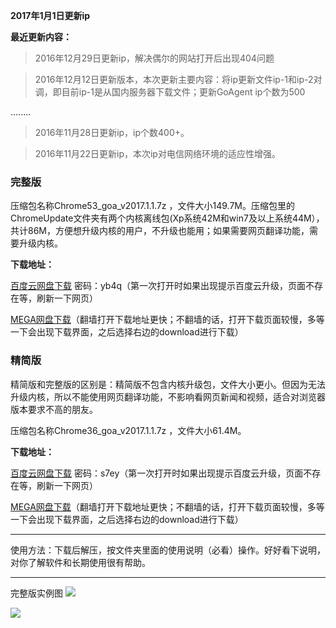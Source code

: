 **2017年1月1日更新ip**

**最近更新内容：**

> 2016年12月29日更新ip，解决偶尔的网站打开后出现404问题

> 2016年12月12日更新版本，本次更新主要内容：将ip更新文件ip-1和ip-2对调，即目前ip-1是从国内服务器下载文件；更新GoAgent ip个数为500

........

> 2016年11月28日更新ip，ip个数400+。

> 2016年11月22日更新ip，本次ip对电信网络环境的适应性增强。

### 完整版

压缩包名称Chrome53_goa_v2017.1.1.7z ，文件大小149.7M。压缩包里的ChromeUpdate文件夹有两个内核离线包(Xp系统42M和win7及以上系统44M），共计86M，方便想升级内核的用户，不升级也能用；如果需要网页翻译功能，需要升级内核。

**下载地址：**

[百度云网盘下载](http://pan.baidu.com/s/1i53DQsP) 密码：yb4q（第一次打开时如果出现提示百度云升级，页面不存在等，刷新一下网页）

[MEGA网盘下载](https://mega.nz/#!I1IxnQ6T!IwJCf7gOkv3Q4lWQ3siJYF_oz2bF_jXxSMzZ_kaZdOI)（翻墙打开下载地址更快；不翻墙的话，打开下载页面较慢，多等一下会出现下载界面，之后选择右边的download进行下载）


### 精简版

精简版和完整版的区别是：精简版不包含内核升级包，文件大小更小。但因为无法升级内核，所以不能使用网页翻译功能，不影响看网页新闻和视频，适合对浏览器版本要求不高的朋友。

压缩包名称Chrome36_goa_v2017.1.1.7z ，文件大小61.4M。

**下载地址：**

[百度云网盘下载](http://pan.baidu.com/s/1slPIq5Z) 密码：s7ey（第一次打开时如果出现提示百度云升级，页面不存在等，刷新一下网页）

[MEGA网盘下载](https://mega.nz/#!Bt4BCBwI!-YW_uhcxIvZ5Ay5fYLFhbDg-ZltqkG846cFqtWaU1wA)（翻墙打开下载地址更快；不翻墙的话，打开下载页面较慢，多等一下会出现下载界面，之后选择右边的download进行下载）


***

使用方法：下载后解压，按文件夹里面的使用说明（必看）操作。好好看下说明，对你了解软件和长期使用很有帮助。

***
完整版实例图
![](https://raw.githubusercontent.com/Alvin9999/pac2/master/goagent综合版使用1.png)

![](https://raw.githubusercontent.com/Alvin9999/pac2/master/GOA1.png)